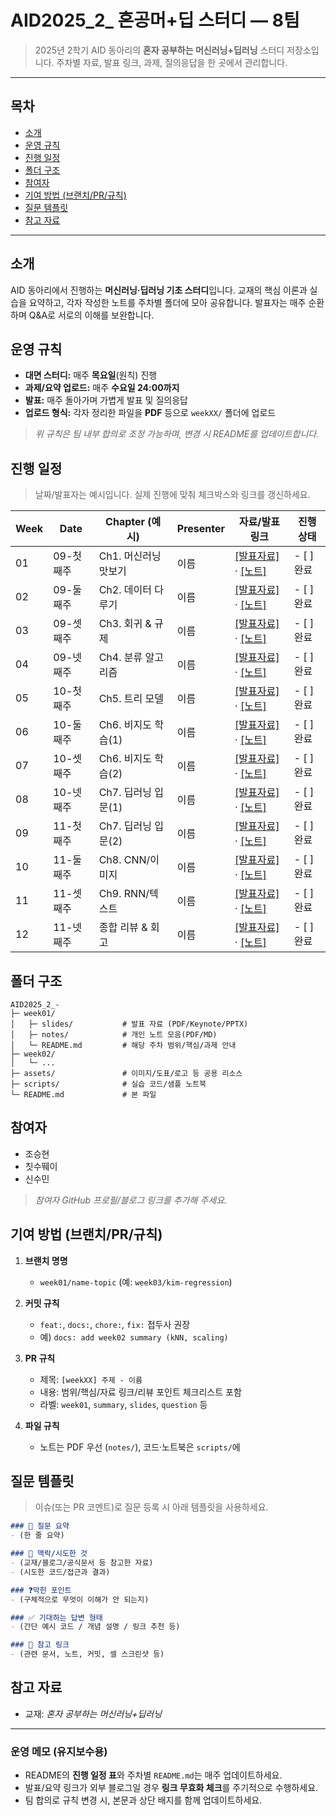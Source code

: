 # AID2025_2_ 혼공머+딥 스터디 — 8팀

> 2025년 2학기 AID 동아리의 **혼자 공부하는 머신러닝+딥러닝** 스터디 저장소입니다. 주차별 자료, 발표 링크, 과제, 질의응답을 한 곳에서 관리합니다.

---

## 목차

* [소개](#소개)
* [운영 규칙](#운영-규칙)
* [진행 일정](#진행-일정)
* [폴더 구조](#폴더-구조)
* [참여자](#참여자)
* [기여 방법 (브랜치/PR/규칙)](#기여-방법-브랜치pr규칙)
* [질문 템플릿](#질문-템플릿)
* [참고 자료](#참고-자료)

---

## 소개

AID 동아리에서 진행하는 **머신러닝·딥러닝 기초 스터디**입니다. 교재의 핵심 이론과 실습을 요약하고, 각자 작성한 노트를 주차별 폴더에 모아 공유합니다. 발표자는 매주 순환하며 Q&A로 서로의 이해를 보완합니다.

## 운영 규칙

* **대면 스터디:** 매주 **목요일**(원칙) 진행
* **과제/요약 업로드:** 매주 **수요일 24:00까지**
* **발표:** 매주 돌아가며 가볍게 발표 및 질의응답
* **업로드 형식:** 각자 정리한 파일을 **PDF** 등으로 `weekXX/` 폴더에 업로드

> *위 규칙은 팀 내부 합의로 조정 가능하며, 변경 시 README를 업데이트합니다.*

## 진행 일정

> 날짜/발표자는 예시입니다. 실제 진행에 맞춰 체크박스와 링크를 갱신하세요.

| Week | Date   | Chapter (예시)   | Presenter | 자료/발표 링크                                   | 진행 상태    |
| ---- | ------ | -------------- | --------- | ------------------------------------------ | -------- |
| 01   | 09-첫째주 | Ch1. 머신러닝 맛보기  | 이름        | [[발표자료]](week01/slides/) · [[노트]](week01/) | - [ ] 완료 |
| 02   | 09-둘째주 | Ch2. 데이터 다루기   | 이름        | [[발표자료]](week02/slides/) · [[노트]](week02/) | - [ ] 완료 |
| 03   | 09-셋째주 | Ch3. 회귀 & 규제   | 이름        | [[발표자료]](week03/slides/) · [[노트]](week03/) | - [ ] 완료 |
| 04   | 09-넷째주 | Ch4. 분류 알고리즘   | 이름        | [[발표자료]](week04/slides/) · [[노트]](week04/) | - [ ] 완료 |
| 05   | 10-첫째주 | Ch5. 트리 모델     | 이름        | [[발표자료]](week05/slides/) · [[노트]](week05/) | - [ ] 완료 |
| 06   | 10-둘째주 | Ch6. 비지도 학습(1) | 이름        | [[발표자료]](week06/slides/) · [[노트]](week06/) | - [ ] 완료 |
| 07   | 10-셋째주 | Ch6. 비지도 학습(2) | 이름        | [[발표자료]](week07/slides/) · [[노트]](week07/) | - [ ] 완료 |
| 08   | 10-넷째주 | Ch7. 딥러닝 입문(1) | 이름        | [[발표자료]](week08/slides/) · [[노트]](week08/) | - [ ] 완료 |
| 09   | 11-첫째주 | Ch7. 딥러닝 입문(2) | 이름        | [[발표자료]](week09/slides/) · [[노트]](week09/) | - [ ] 완료 |
| 10   | 11-둘째주 | Ch8. CNN/이미지   | 이름        | [[발표자료]](week10/slides/) · [[노트]](week10/) | - [ ] 완료 |
| 11   | 11-셋째주 | Ch9. RNN/텍스트   | 이름        | [[발표자료]](week11/slides/) · [[노트]](week11/) | - [ ] 완료 |
| 12   | 11-넷째주 | 종합 리뷰 & 회고     | 이름        | [[발표자료]](week12/slides/) · [[노트]](week12/) | - [ ] 완료 |


## 폴더 구조

```text
AID2025_2_-
├─ week01/
│   ├─ slides/           # 발표 자료 (PDF/Keynote/PPTX)
│   ├─ notes/            # 개인 노트 모음(PDF/MD)
│   └─ README.md         # 해당 주차 범위/핵심/과제 안내
├─ week02/
│   └─ ...
├─ assets/               # 이미지/도표/로고 등 공용 리소스
├─ scripts/              # 실습 코드/샘플 노트북
└─ README.md             # 본 파일
```

## 참여자

* 조승현
* 칫수뛔이
* 신수민

> *참여자 GitHub 프로필/블로그 링크를 추가해 주세요.*

## 기여 방법 (브랜치/PR/규칙)

1. **브랜치 명명**

   * `week01/name-topic` (예: `week03/kim-regression`)
2. **커밋 규칙**

   * `feat:`, `docs:`, `chore:`, `fix:` 접두사 권장
   * 예) `docs: add week02 summary (kNN, scaling)`
3. **PR 규칙**

   * 제목: `[weekXX] 주제 - 이름`
   * 내용: 범위/핵심/자료 링크/리뷰 포인트 체크리스트 포함
   * 라벨: `week01`, `summary`, `slides`, `question` 등
4. **파일 규칙**

   * 노트는 PDF 우선 (`notes/`), 코드·노트북은 `scripts/`에

## 질문 템플릿

> 이슈(또는 PR 코멘트)로 질문 등록 시 아래 템플릿을 사용하세요.

```md
### 📌 질문 요약
- (한 줄 요약)

### 🧩 맥락/시도한 것
- (교재/블로그/공식문서 등 참고한 자료)
- (시도한 코드/접근과 결과)

### ❓막힌 포인트
- (구체적으로 무엇이 이해가 안 되는지)

### ✅ 기대하는 답변 형태
- (간단 예시 코드 / 개념 설명 / 링크 추천 등)

### 📎 참고 링크
- (관련 문서, 노트, 커밋, 셀 스크린샷 등)
```

## 참고 자료

* 교재: *혼자 공부하는 머신러닝+딥러닝*

---

### 운영 메모 (유지보수용)

* README의 **진행 일정 표**와 주차별 `README.md`는 매주 업데이트하세요.
* 발표/요약 링크가 외부 블로그일 경우 **링크 무효화 체크**를 주기적으로 수행하세요.
* 팀 합의로 규칙 변경 시, 본문과 상단 배지를 함께 업데이트하세요.
